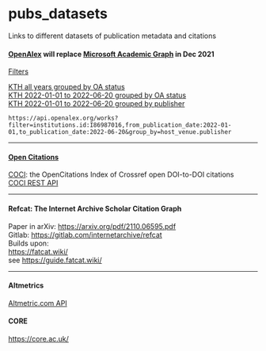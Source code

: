# pubs_datasets
Links to different datasets of publication metadata and citations

#### [OpenAlex](https://openalex.org/) will replace [Microsoft Academic Graph](https://www.microsoft.com/en-us/research/project/academic/articles/microsoft-academic-to-expand-horizons-with-community-driven-approach/) in Dec 2021     

[Filters](https://docs.openalex.org/api/get-lists-of-entities/filter-entity-lists)

[KTH all years grouped by OA status](https://api.openalex.org/works?filter=institutions.id:I86987016&group_by=oa_status)        
[KTH 2022-01-01 to 2022-06-20 grouped by OA status](https://api.openalex.org/works?filter=institutions.id:I86987016,from_publication_date:2022-01-01,to_publication_date:2022-06-20&group_by=oa_status)  
[KTH 2022-01-01 to 2022-06-20 grouped by publisher](https://api.openalex.org/works?filter=institutions.id:I86987016,from_publication_date:2022-01-01,to_publication_date:2022-06-20&group_by=host_venue.publisher)    

````
https://api.openalex.org/works?filter=institutions.id:I86987016,from_publication_date:2022-01-01,to_publication_date:2022-06-20&group_by=host_venue.publisher

````

-------------------------

#### [Open Citations](https://opencitations.net/)    
[COCI](https://opencitations.net/index/coci): the OpenCitations Index of Crossref open DOI-to-DOI citations     
[COCI REST API](https://opencitations.net/index/coci/api/v1)

-------------------------

#### Refcat: The Internet Archive Scholar Citation Graph      
Paper in arXiv: https://arxiv.org/pdf/2110.06595.pdf     
Gitlab: https://gitlab.com/internetarchive/refcat     
Builds upon:    
https://fatcat.wiki/  
see https://guide.fatcat.wiki/

-------------------------

#### Altmetrics     
[Altmetric.com API](https://api.altmetric.com/v1/doi/10.1126/sciadv.abe4724)     

#### CORE    
https://core.ac.uk/

